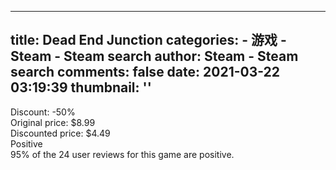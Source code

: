 
---
title: Dead End Junction
categories: 
    - 游戏
    - Steam - Steam search
author: Steam - Steam search
comments: false
date: 2021-03-22 03:19:39
thumbnail: ''
---

<div>   
Discount: -50%<br>Original price: $8.99<br>Discounted price: $4.49<br>Positive<br>95% of the 24 user reviews for this game are positive.  
</div>
            